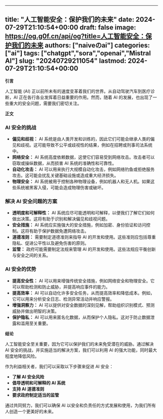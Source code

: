 
---
title: "人工智能安全：保护我们的未来"
date: 2024-07-29T21:10:54+00:00
draft: false
image: https://og.g0f.cn/api/og?title=人工智能安全：保护我们的未来
authors: ["naiveのai"]
categories: ["ai"]
tags: ["chatgpt","sora","openai","Mistral AI"]
slug: "20240729211054"
lastmod: 2024-07-29T21:10:54+00:00
---
**引言**

人工智能 (AI) 正以前所未有的速度变革着我们的世界。从自动驾驶汽车到医疗诊断，AI 正在各行各业发挥着日益重要的作用。然而，随着 AI 的发展，也出现了一些重大的安全问题，需要我们密切关注。

**正文**

### AI 安全的挑战

* **偏见和歧视：** AI 系统是由人类开发和训练的，因此它们可能会继承人类的偏见和歧视。这可能导致不公平或歧视性的结果，例如在招聘或刑事司法系统中。
* **网络安全：** AI 系统高度依赖数据，这使它们容易受到网络攻击。攻击者可以窃取或操纵数据，从而损害 AI 系统的准确性和可靠性。
* **自动化攻击：** AI 可以用来执行大规模自动化攻击，例如网络钓鱼或拒绝服务攻击。这可能会扰乱关键基础设施或造成重大经济损失。
* **物理安全：** AI 系统被用于控制各种物理设备，例如机器人和无人机。如果这些系统被黑客入侵，可能会造成物理伤害或破坏。

### 解决 AI 安全问题的方案

* **透明度和可解释性：** AI 系统应尽可能透明和可解释，以便我们了解它们如何做出决策。这将有助于识别和解决偏见和歧视问题。
* **安全措施：** AI 系统应实施强大的安全措施，例如加密、身份验证和访问控制。这将有助于保护数据免遭网络攻击。
* **道德准则：** 需要制定道德准则来指导 AI 的开发和使用。这些准则应包括尊重隐私、促进公平性以及避免伤害的原则。
* **监管：** 政府可能需要制定法规来管理 AI 的开发和使用。这些法规应平衡创新与安全之间的关系。

### AI 安全的优势

* **提高安全性：** AI 可以用来增强传统安全措施，例如网络安全和物理安全。它可以帮助检测和防止威胁，并提高响应事件的能力。
* **提高效率：** AI 可以自动化许多安全任务，从而提高效率和降低成本。例如，它可以用来分析安全日志、检测异常活动并响应警报。
* **增强洞察力：** AI 可以提供对安全数据的深刻见解，帮助组织识别模式、预测威胁并做出明智的决策。
* **保护隐私：** AI 可以用来匿名化数据，从而保护个人隐私。这对于防止数据泄露和滥用至关重要。

**结论**

人工智能安全至关重要，因为它可以保护我们的未来免受潜在的威胁。通过解决 AI 安全的挑战，并实施适当的解决方案，我们可以利用 AI 的强大功能，同时最大程度地降低风险。

作为利益相关者，我们可以采取以下步骤来促进 AI 安全：

* **了解 AI 安全风险**
* **倡导透明和可解释的 AI 系统**
* **支持 AI 道德准则**
* **要求政府制定适当的监管**

通过共同努力，我们可以确保 AI 以安全和负责任的方式发展和使用，为我们所有人创造一个更美好的未来。